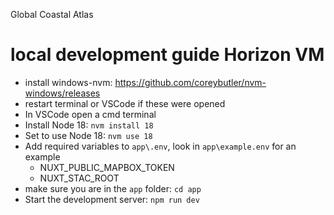 Global Coastal Atlas


# local development guide Horizon VM
 - install windows-nvm: https://github.com/coreybutler/nvm-windows/releases
 - restart terminal or VSCode if these were opened
 - In VSCode open a cmd terminal
 - Install Node 18: `nvm install 18`
 - Set to use Node 18: `nvm use 18`
 - Add required variables to `app\.env`, look in `app\example.env` for an example 
    - NUXT_PUBLIC_MAPBOX_TOKEN
    - NUXT_STAC_ROOT
 - make sure you are in the `app` folder: `cd app`
 - Start the development server: `npm run dev`


